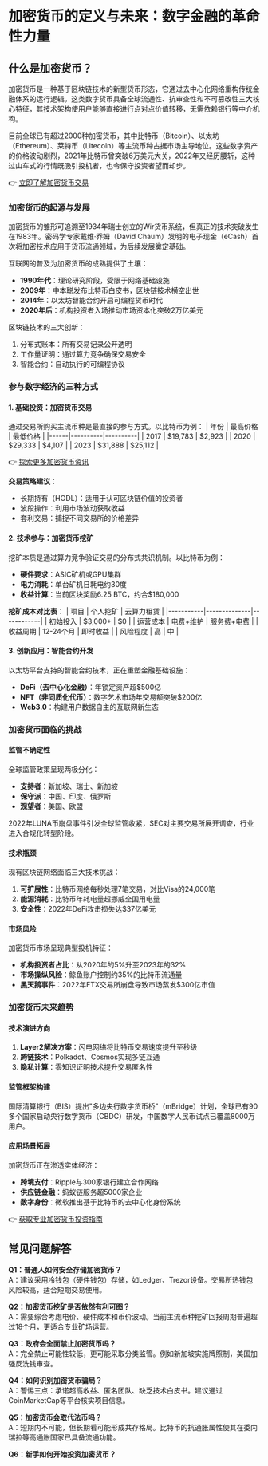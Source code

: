 # 加密货币的定义与未来：数字金融的革命性力量

## 什么是加密货币？

加密货币是一种基于区块链技术的新型货币形态，它通过去中心化网络重构传统金融体系的运行逻辑。这类数字货币具备全球流通性、抗审查性和不可篡改性三大核心特征，其技术架构使用户能够直接进行点对点价值转移，无需依赖银行等中介机构。

目前全球已有超过2000种加密货币，其中比特币（Bitcoin）、以太坊（Ethereum）、莱特币（Litecoin）等主流币种占据市场主导地位。这些数字资产的价格波动剧烈，2021年比特币曾突破6万美元大关，2022年又经历腰斩，这种过山车式的行情既吸引投机者，也令保守投资者望而却步。

👉 [立即了解加密货币交易](https://bit.ly/okx_welcome)

### 加密货币的起源与发展

加密货币的雏形可追溯至1934年瑞士创立的Wir货币系统，但真正的技术突破发生在1983年。密码学专家戴维·乔姆（David Chaum）发明的电子现金（eCash）首次将加密技术应用于货币流通领域，为后续发展奠定基础。

互联网的普及为加密货币的成熟提供了土壤：
- **1990年代**：理论研究阶段，受限于网络基础设施
- **2009年**：中本聪发布比特币白皮书，区块链技术横空出世
- **2014年**：以太坊智能合约开启可编程货币时代
- **2020年后**：机构投资者入场推动市场资本化突破2万亿美元

区块链技术的三大创新：
1. 分布式账本：所有交易记录公开透明
2. 工作量证明：通过算力竞争确保交易安全
3. 智能合约：自动执行的可编程协议

### 参与数字经济的三种方式

#### 1. 基础投资：加密货币交易
通过交易所购买主流币种是最直接的参与方式。以比特币为例：
| 年份 | 最高价格 | 最低价格 |
|------|----------|----------|
| 2017 | $19,783  | $2,923   |
| 2020 | $29,333  | $4,107   |
| 2023 | $31,888  | $25,112  |

👉 [探索更多加密货币资讯](https://bit.ly/okx_welcome)

**交易策略建议**：
- 长期持有（HODL）：适用于认可区块链价值的投资者
- 波段操作：利用市场波动获取收益
- 套利交易：捕捉不同交易所的价格差异

#### 2. 技术参与：加密货币挖矿
挖矿本质是通过算力竞争验证交易的分布式共识机制。以比特币为例：
- **硬件要求**：ASIC矿机或GPU集群
- **电力消耗**：单台矿机日耗电约30度
- **收益计算**：当前区块奖励6.25 BTC，约合$180,000

**挖矿成本对比表**：
| 项目        | 个人挖矿       | 云算力租赁     |
|-----------|--------------|------------|
| 初始投入    | $3,000+      | $0         |
| 运营成本    | 电费+维护     | 服务费+电费 |
| 收益周期    | 12-24个月     | 即时收益     |
| 风险程度    | 高           | 中         |

#### 3. 创新应用：智能合约开发
以太坊平台支持的智能合约技术，正在重塑金融基础设施：
- **DeFi（去中心化金融）**：年锁定资产超$500亿
- **NFT（非同质化代币）**：数字艺术市场年交易额突破$200亿
- **Web3.0**：构建用户数据自主的互联网新生态

### 加密货币面临的挑战

#### 监管不确定性
全球监管政策呈现两极分化：
- **支持者**：新加坡、瑞士、新加坡
- **保守派**：中国、印度、俄罗斯
- **观望者**：美国、欧盟

2022年LUNA币崩盘事件引发全球监管收紧，SEC对主要交易所展开调查，行业进入合规化转型阶段。

#### 技术瓶颈
现有区块链网络面临三大技术挑战：
1. **可扩展性**：比特币网络每秒处理7笔交易，对比Visa的24,000笔
2. **能源消耗**：比特币年耗电量超挪威全国用电量
3. **安全性**：2022年DeFi攻击损失达$37亿美元

#### 市场风险
加密货币市场呈现典型投机特征：
- **机构投资者占比**：从2020年的5%升至2023年的32%
- **市场操纵风险**：鲸鱼账户控制约35%的比特币流通量
- **黑天鹅事件**：2022年FTX交易所崩盘导致市场蒸发$300亿市值

### 加密货币未来趋势

#### 技术演进方向
1. **Layer2解决方案**：闪电网络将比特币交易速度提升至秒级
2. **跨链技术**：Polkadot、Cosmos实现多链互通
3. **隐私计算**：零知识证明技术提升交易匿名性

#### 监管框架构建
国际清算银行（BIS）提出"多边央行数字货币桥"（mBridge）计划，全球已有90多个国家启动央行数字货币（CBDC）研发，中国数字人民币试点已覆盖8000万用户。

#### 应用场景拓展
加密货币正在渗透实体经济：
- **跨境支付**：Ripple与300家银行建立合作网络
- **供应链金融**：蚂蚁链服务超5000家企业
- **数字身份**：微软推出基于比特币的去中心化身份系统

👉 [获取专业加密货币投资指南](https://bit.ly/okx_welcome)

## 常见问题解答

**Q1：普通人如何安全存储加密货币？**  
A：建议采用冷钱包（硬件钱包）存储，如Ledger、Trezor设备。交易所热钱包风险较高，适合短期交易使用。

**Q2：加密货币挖矿是否依然有利可图？**  
A：需要综合考虑电价、硬件成本和币价波动。当前主流币种挖矿回报周期普遍超过18个月，更适合专业矿场运营。

**Q3：政府会全面禁止加密货币吗？**  
A：完全禁止可能性较低，更可能采取分类监管。例如新加坡实施牌照制，美国加强反洗钱审查。

**Q4：如何识别加密货币骗局？**  
A：警惕三点：承诺超高收益、匿名团队、缺乏技术白皮书。建议通过CoinMarketCap等平台核实项目信息。

**Q5：加密货币会取代法币吗？**  
A：短期内不可能，但长期看可能形成共存格局。比特币的抗通胀属性使其在委内瑞拉等高通胀国家已具备流通功能。

**Q6：新手如何开始投资加密货币？**  